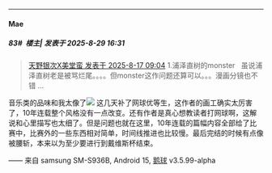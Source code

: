 ﻿
*****

####  Mae  
##### 83#         楼主| 发表于 2025-8-29 16:31

<blockquote><a href="httphttps://stage1st.com/2b/forum.php?mod=redirect&amp;goto=findpost&amp;pid=68277204&amp;ptid=2258892" target="_blank">天野银次X美堂蛮 发表于 2025-8-17 09:04</a>
1.浦泽直树的monster   虽说浦泽直树老是被骂烂尾。。。。但monster这作问题还算可以。。。漫画分镜也不错 ...</blockquote>
音乐类的品味和我太像了<img src="https://static.stage1st.com/image/smiley/face2017/031.png" referrerpolicy="no-referrer">
这几天补了网球优等生，这作者的画工确实太厉害了，10年连载整个风格没有一点改变。还有作者是真心想教读者打网球啊，这解说和心里描写也太细了。但是问题也就在这里，10年连载的篇幅内容全部给了比赛中，比赛外的一些东西相对简单，时间线推进也比较慢。最后完结的时候有点像被腰斩，本来以为至少要进行到戴维斯杯结束。

—— 来自 samsung SM-S936B, Android 15, [鹅球](https://www.pgyer.com/xfPejhuq) v3.5.99-alpha

